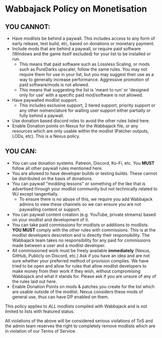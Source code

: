 # Wabbajack Policy on Monetisation

## YOU CANNOT:
- Have modlists be behind a paywall. This includes access to any form of early release, test build, etc, based on donations or monetary payment.
- Include mods that are behind a paywall, or require paid software (Windows and the game itself excluded) for your list to be installed or run.
  - This means that paid software such as Lossless Scaling, or mods such as PureDarks upscaler, follow the same rules. You may not require them for use in your list, but you may suggest their use as a way to generally increase performance. Aggressive promotion of paid software/mods is not allowed.
  - This means that suggesting the list is 'meant to run' or 'designed only for use' with a specific paid mod/software is not allowed.
- Have paywalled modlist support.
  - This includes exclusive support, 2 tiered support, priority support or any other nomenclature for walling user support either partially or fully behind a paywall.
- Use donation based discord roles to avoid the other rules listed here.
- Enable Donation points on Nexus for the Wabbajack file, or any resources which are only usable within the modlist (Patcher outputs, LODs, etc). This is a Nexus policy.

## YOU CAN: 
-  You can use donation systems. Patreon, Discord, Ko-Fi, etc. You **MUST** follow all other paywall rules mentioned here. 
-  You are allowed to have developer builds or testing builds. These cannot be distributed on the basis of donations. 
-  You can paywall "modding lessons" or something of the like that is advertised through your modlist community but not technically related to WJ except tangentially. 
   - To ensure there is no abuse of this, we require you add Wabbajack admins to view these channels so we can ensure you are not paywalling content or support.
- You can paywall content creation (e.g. YouTube, private streams) based on your modlist and development of it. 
- You can take paid commissions for modlists or additions to modlists. **YOU MUST** comply with the other rules with commissions. This is at the modlist developers descretion and is directly their responsibility. The Wabbajack team takes no responsibility for any paid for commissions made between a user and a modlist developer.
 - All commissioned work must be freely available **immediately** (Nexus, GitHub, Publicly on Discord, etc.) Ask if you have an idea and are not sure whether your preferred method of provision complies.
We have tried to be open and allow for rules that allow modlist developers to make money from their work if they wish, without compromising Wabbajack and what it stands for. Please ask if you are unsure of any of the rules laid out here.
- Enable Donation Points on mods & patches you create for the list which are usable outside of the modlist. Nexus considers these mods of general use, thus can have DP enabled on them.

This policy applies to *ALL* modlists compiled with Wabbajack and is not limited to lists with featured status. 

All violations of the above will be considered serious violations of ToS and the admin team reserves the right to completely remove modlists which are in violation of our Terms of Service.
